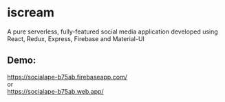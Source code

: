 # iscream

A pure serverless, fully-featured social media application developed using React, Redux, Express, Firebase and Material-UI

## Demo:
https://socialape-b75ab.firebaseapp.com/
\
or
\
https://socialape-b75ab.web.app/
